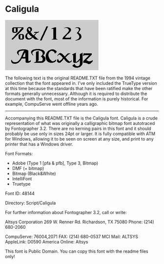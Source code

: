 # Caligula

![font preview](caligula.gif)

The following text is the original README.TXT file from the 1994 vintage collection that the font appeared in.  I've only included the TrueType version at this time because the standards that have been ratified make the other formats generally unnecessary.  Although it is required to distribute the document with the font, most of the information is purely historical.  For example, CompuServe went offline years ago.

---

Accompanying this README.TXT file is the Caligula font. Caligula is a crude
representation of what was originally a calligraphic bitmap font autotraced by
Fontographer 3.2. There are no kerning pairs in this font and it should
probably be use only in sizes 24pt or larger. It is fully compatible with ATM
for Windows, allowing it to be seen on screen at any size, and print to any
printer that has a Windows driver.

Font Formats:
- Adobe (Type 1 [pfa & pfb], Type 3, Bitmap)
- DMF (+ bitmap)
- Bitmap (Black&White)
- IntelliFont
- Truetype

Font ID:      48144

Directory:    Script/Caligula

For further information about Fontographer 3.2, call or write:

Altsys Corporation
269 W. Renner Rd.
Richardson, TX 75080
Phone: (214) 680-2060

CompuServe: 76004,2071
FAX: (214) 680-0537
MCI Mail: ALTSYS
AppleLink: D0590
America Online: Altsys

This font is Public Domain. You can copy this font with the readme files only!
